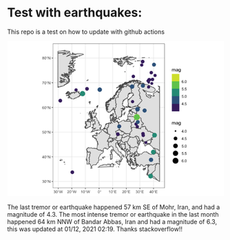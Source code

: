 <!-- README.md is generated from README.Rmd. Please edit that file -->

Test with earthquakes:
======================

This repo is a test on how to update with github actions

![](man/figures/README-unnamed-chunk-2-1.png)

The last tremor or earthquake happened 57 km SE of Mohr, Iran, and had a
magnitude of 4.3. The most intense tremor or earthquake in the last
month happened 64 km NNW of Bandar Abbas, Iran and had a magnitude of
6.3, this was updated at 01/12, 2021 02:19. Thanks stackoverflow!!
